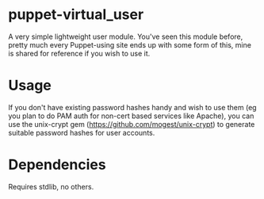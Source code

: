# puppet-virtual_user

A very simple lightweight user module. You've seen this module before, pretty
much every Puppet-using site ends up with some form of this, mine is shared
for reference if you wish to use it.

# Usage


If you don't have existing password hashes handy and wish to use them (eg you
plan to do PAM auth for non-cert based services like Apache), you can use the
unix-crypt gem (https://github.com/mogest/unix-crypt) to generate suitable
password hashes for user accounts. 



# Dependencies

Requires stdlib, no others.


